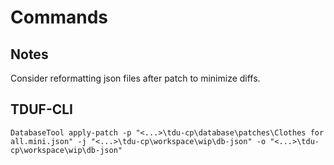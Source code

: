 # Commands

## Notes

Consider reformatting json files after patch to minimize diffs.

## TDUF-CLI

    DatabaseTool apply-patch -p "<...>\tdu-cp\database\patches\Clothes for all.mini.json" -j "<...>\tdu-cp\workspace\wip\db-json" -o "<...>\tdu-cp\workspace\wip\db-json"
    
